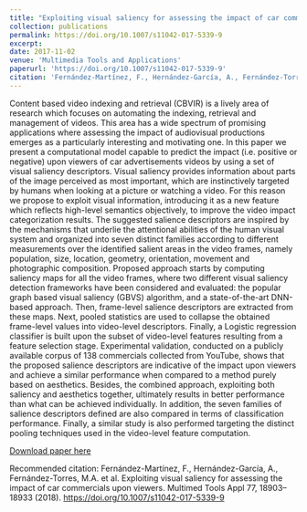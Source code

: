 ```yaml
---
title: "Exploiting visual saliency for assessing the impact of car commercials upon viewers"
collection: publications
permalink: https://doi.org/10.1007/s11042-017-5339-9
excerpt: 
date: 2017-11-02
venue: 'Multimedia Tools and Applications'
paperurl: 'https://doi.org/10.1007/s11042-017-5339-9'
citation: 'Fernández-Martínez, F., Hernández-García, A., Fernández-Torres, M.A. et al. Exploiting visual saliency for assessing the impact of car commercials upon viewers. Multimed Tools Appl 77, 18903–18933 (2018). https://doi.org/10.1007/s11042-017-5339-9'
---
```

Content based video indexing and retrieval (CBVIR) is a lively area of research which focuses on automating the indexing, retrieval and management of videos. This area has a wide spectrum of promising applications where assessing the impact of audiovisual productions emerges as a particularly interesting and motivating one. In this paper we present a computational model capable to predict the impact (i.e. positive or negative) upon viewers of car advertisements videos by using a set of visual saliency descriptors. Visual saliency provides information about parts of the image perceived as most important, which are instinctively targeted by humans when looking at a picture or watching a video. For this reason we propose to exploit visual information, introducing it as a new feature which reflects high-level semantics objectively, to improve the video impact categorization results. The suggested salience descriptors are inspired by the mechanisms that underlie the attentional abilities of the human visual system and organized into seven distinct families according to different measurements over the identified salient areas in the video frames, namely population, size, location, geometry, orientation, movement and photographic composition. Proposed approach starts by computing saliency maps for all the video frames, where two different visual saliency detection frameworks have been considered and evaluated: the popular graph based visual saliency (GBVS) algorithm, and a state-of-the-art DNN-based approach. Then, frame-level salience descriptors are extracted from these maps. Next, pooled statistics are used to collapse the obtained frame-level values into video-level descriptors. Finally, a Logistic regression classifier is built upon the subset of video-level features resulting from a feature selection stage. Experimental validation, conducted on a publicly available corpus of 138 commercials collected from YouTube, shows that the proposed salience descriptors are indicative of the impact upon viewers and achieve a similar performance when compared to a method purely based on aesthetics. Besides, the combined approach, exploiting both saliency and aesthetics together, ultimately results in better performance than what can be achieved individually. In addition, the seven families of salience descriptors defined are also compared in terms of classification performance. Finally, a similar study is also performed targeting the distinct pooling techniques used in the video-level feature computation.

[Download paper here](https://doi.org/10.1007/s11042-017-5339-9)

Recommended citation: Fernández-Martínez, F., Hernández-García, A., Fernández-Torres, M.A. et al. Exploiting visual saliency for assessing the impact of car commercials upon viewers. Multimed Tools Appl 77, 18903–18933 (2018). https://doi.org/10.1007/s11042-017-5339-9
